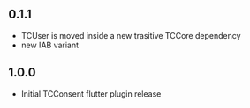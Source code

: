 ## 0.1.1

* TCUser is moved inside a new trasitive TCCore dependency
* new IAB variant

## 1.0.0

* Initial TCConsent flutter plugin release
